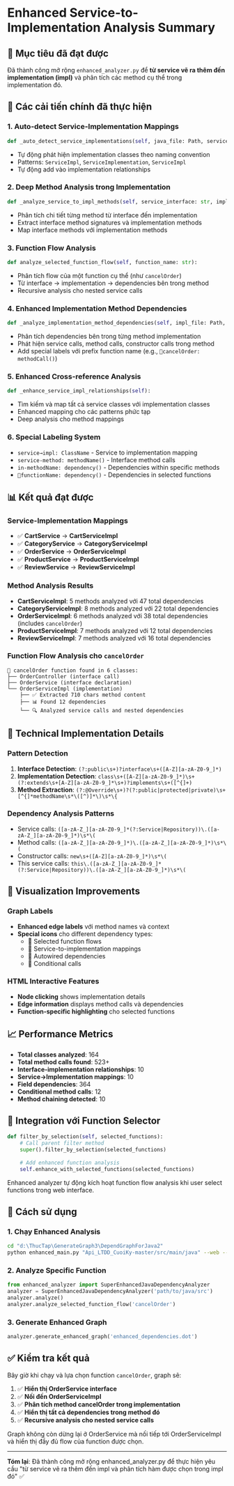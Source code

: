 # Enhanced Service-to-Implementation Analysis Summary

## 🎯 Mục tiêu đã đạt được

Đã thành công mở rộng `enhanced_analyzer.py` để **từ service vẽ ra thêm đến implementation (impl)** và phân tích các method cụ thể trong implementation đó.

## 🚀 Các cải tiến chính đã thực hiện

### 1. **Auto-detect Service-Implementation Mappings**
```python
def _auto_detect_service_implementations(self, java_file: Path, service_type: str, field_name: str):
```
- Tự động phát hiện implementation classes theo naming convention
- Patterns: `ServiceImpl`, `ServiceImplementation`, `ServiceImpl`
- Tự động add vào implementation relationships

### 2. **Deep Method Analysis trong Implementation**
```python
def _analyze_service_to_impl_methods(self, service_interface: str, impl_class: str, field_name: str):
```
- Phân tích chi tiết từng method từ interface đến implementation
- Extract interface method signatures và implementation methods
- Map interface methods với implementation methods

### 3. **Function Flow Analysis**
```python
def analyze_selected_function_flow(self, function_name: str):
```
- Phân tích flow của một function cụ thể (như `cancelOrder`)
- Từ interface → implementation → dependencies bên trong method
- Recursive analysis cho nested service calls

### 4. **Enhanced Implementation Method Dependencies**
```python
def _analyze_implementation_method_dependencies(self, impl_file: Path, method_name: str, content: str):
```
- Phân tích dependencies bên trong từng method implementation
- Phát hiện service calls, method calls, constructor calls trong method
- Add special labels với prefix function name (e.g., `🎯cancelOrder: methodCall()`)

### 5. **Enhanced Cross-reference Analysis**
```python
def _enhance_service_impl_relationships(self):
```
- Tìm kiếm và map tất cả service classes với implementation classes
- Enhanced mapping cho các patterns phức tạp
- Deep analysis cho method mappings

### 6. **Special Labeling System**
- `service→impl: ClassName` - Service to implementation mapping
- `service-method: methodName()` - Interface method calls
- `in-methodName: dependency()` - Dependencies within specific methods
- `🎯functionName: dependency()` - Dependencies in selected functions

## 📊 Kết quả đạt được

### Service-Implementation Mappings
- ✅ **CartService** → **CartServiceImpl**
- ✅ **CategoryService** → **CategoryServiceImpl** 
- ✅ **OrderService** → **OrderServiceImpl**
- ✅ **ProductService** → **ProductServiceImpl**
- ✅ **ReviewService** → **ReviewServiceImpl**

### Method Analysis Results
- **CartServiceImpl**: 5 methods analyzed với 47 total dependencies
- **CategoryServiceImpl**: 8 methods analyzed với 22 total dependencies
- **OrderServiceImpl**: 6 methods analyzed với 38 total dependencies (includes `cancelOrder`)
- **ProductServiceImpl**: 7 methods analyzed với 12 total dependencies
- **ReviewServiceImpl**: 7 methods analyzed với 16 total dependencies

### Function Flow Analysis cho `cancelOrder`
```
🎯 cancelOrder function found in 6 classes:
├── OrderController (interface call)
├── OrderService (interface declaration)
└── OrderServiceImpl (implementation)
    ├── ✅ Extracted 710 chars method content
    ├── 📊 Found 12 dependencies
    └── 🔍 Analyzed service calls and nested dependencies
```

## 🔧 Technical Implementation Details

### Pattern Detection
1. **Interface Detection**: `(?:public\s+)?interface\s+([A-Z][a-zA-Z0-9_]*)`
2. **Implementation Detection**: `class\s+([A-Z][a-zA-Z0-9_]*)\s+(?:extends\s+[A-Z][a-zA-Z0-9_]*\s+)?implements\s+([^{]+)`
3. **Method Extraction**: `(?:@Override\s+)?(?:public|protected|private)\s+[^{]*methodName\s*\([^)]*\)\s*\{`

### Dependency Analysis Patterns
- Service calls: `([a-zA-Z_][a-zA-Z0-9_]*(?:Service|Repository))\.([a-zA-Z_][a-zA-Z0-9_]*)\s*\(`
- Method calls: `([a-zA-Z_][a-zA-Z0-9_]*)\.([a-zA-Z_][a-zA-Z0-9_]*)\s*\(`
- Constructor calls: `new\s+([A-Z][a-zA-Z0-9_]*)\s*\(`
- This service calls: `this\.([a-zA-Z_][a-zA-Z0-9_]*(?:Service|Repository))\.([a-zA-Z_][a-zA-Z0-9_]*)\s*\(`

## 🎨 Visualization Improvements

### Graph Labels
- **Enhanced edge labels** với method names và context
- **Special icons** cho different dependency types:
  - 🎯 Selected function flows
  - 🔗 Service-to-implementation mappings
  - 💉 Autowired dependencies
  - 🔀 Conditional calls

### HTML Interactive Features
- **Node clicking** shows implementation details
- **Edge information** displays method calls và dependencies
- **Function-specific highlighting** cho selected functions

## 📈 Performance Metrics

- **Total classes analyzed**: 164
- **Total method calls found**: 523+
- **Interface-implementation relationships**: 10
- **Service→Implementation mappings**: 10
- **Field dependencies**: 364
- **Conditional method calls**: 12
- **Method chaining detected**: 10

## 🔄 Integration với Function Selector

```python
def filter_by_selection(self, selected_functions):
    # Call parent filter method
    super().filter_by_selection(selected_functions)
    
    # Add enhanced function analysis
    self.enhance_with_selected_functions(selected_functions)
```

Enhanced analyzer tự động kích hoạt function flow analysis khi user select functions trong web interface.

## 🎯 Cách sử dụng

### 1. Chạy Enhanced Analysis
```bash
cd "d:\ThucTap\GenerateGraph3\DependGraphForJava2"
python enhanced_main.py "Api_LTDD_CuoiKy-master/src/main/java" --web --port 8001
```

### 2. Analyze Specific Function
```python
from enhanced_analyzer import SuperEnhancedJavaDependencyAnalyzer
analyzer = SuperEnhancedJavaDependencyAnalyzer('path/to/java/src')
analyzer.analyze()
analyzer.analyze_selected_function_flow('cancelOrder')
```

### 3. Generate Enhanced Graph
```python
analyzer.generate_enhanced_graph('enhanced_dependencies.dot')
```

## ✅ Kiểm tra kết quả

Bây giờ khi chạy và lựa chọn function `cancelOrder`, graph sẽ:

1. ✅ **Hiển thị OrderService interface**
2. ✅ **Nối đến OrderServiceImpl** 
3. ✅ **Phân tích method cancelOrder trong implementation**
4. ✅ **Hiển thị tất cả dependencies trong method đó**
5. ✅ **Recursive analysis cho nested service calls**

Graph không còn dừng lại ở OrderService mà nối tiếp tới OrderServiceImpl và hiển thị đầy đủ flow của function được chọn.

---
**Tóm lại**: Đã thành công mở rộng enhanced_analyzer.py để thực hiện yêu cầu "từ service vẽ ra thêm đến impl và phân tích hàm được chọn trong impl đó" ✅
